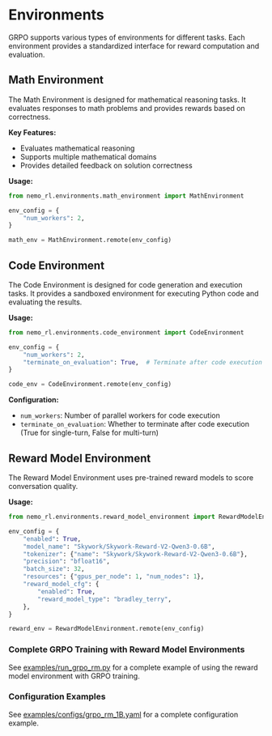 # Environments

GRPO supports various types of environments for different tasks. Each environment provides a standardized interface for reward computation and evaluation.

## Math Environment

The Math Environment is designed for mathematical reasoning tasks. It evaluates responses to math problems and provides rewards based on correctness.

**Key Features:**
- Evaluates mathematical reasoning
- Supports multiple mathematical domains
- Provides detailed feedback on solution correctness

**Usage:**
```python
from nemo_rl.environments.math_environment import MathEnvironment

env_config = {
    "num_workers": 2,
}

math_env = MathEnvironment.remote(env_config)
```

## Code Environment

The Code Environment is designed for code generation and execution tasks. It provides a sandboxed environment for executing Python code and evaluating the results.

**Usage:**
```python
from nemo_rl.environments.code_environment import CodeEnvironment

env_config = {
    "num_workers": 2,
    "terminate_on_evaluation": True,  # Terminate after code execution
}

code_env = CodeEnvironment.remote(env_config)
```

**Configuration:**
- `num_workers`: Number of parallel workers for code execution
- `terminate_on_evaluation`: Whether to terminate after code execution (True for single-turn, False for multi-turn)

## Reward Model Environment

The Reward Model Environment uses pre-trained reward models to score conversation quality. 

**Usage:**
```python
from nemo_rl.environments.reward_model_environment import RewardModelEnvironment

env_config = {
    "enabled": True,
    "model_name": "Skywork/Skywork-Reward-V2-Qwen3-0.6B",
    "tokenizer": {"name": "Skywork/Skywork-Reward-V2-Qwen3-0.6B"},
    "precision": "bfloat16",
    "batch_size": 32,
    "resources": {"gpus_per_node": 1, "num_nodes": 1},
    "reward_model_cfg": {
        "enabled": True,
        "reward_model_type": "bradley_terry",
    },
}

reward_env = RewardModelEnvironment.remote(env_config)
```
### Complete GRPO Training with Reward Model Environments

See [examples/run_grpo_rm.py](../../examples/run_grpo_rm.py) for a complete example of using the reward model environment with GRPO training.

### Configuration Examples

See [examples/configs/grpo_rm_1B.yaml](../../examples/configs/grpo_rm_1B.yaml) for a complete configuration example.